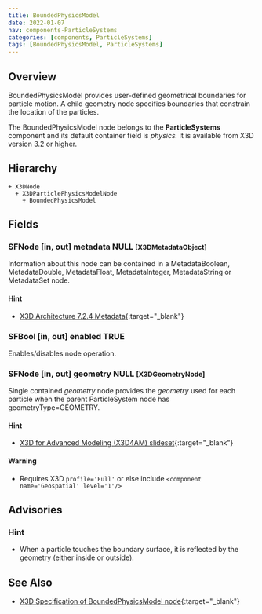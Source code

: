 ```yaml
---
title: BoundedPhysicsModel
date: 2022-01-07
nav: components-ParticleSystems
categories: [components, ParticleSystems]
tags: [BoundedPhysicsModel, ParticleSystems]
---
```

<style>
.post h3 {
  word-spacing: 0.2em;
}
</style>

## Overview

BoundedPhysicsModel provides user-defined geometrical boundaries for particle motion. A child geometry node specifies boundaries that constrain the location of the particles.

The BoundedPhysicsModel node belongs to the **ParticleSystems** component and its default container field is *physics.* It is available from X3D version 3.2 or higher.

## Hierarchy

```
+ X3DNode
  + X3DParticlePhysicsModelNode
    + BoundedPhysicsModel
```

## Fields

### SFNode [in, out] **metadata** NULL <small>[X3DMetadataObject]</small>

Information about this node can be contained in a MetadataBoolean, MetadataDouble, MetadataFloat, MetadataInteger, MetadataString or MetadataSet node.

#### Hint

- [X3D Architecture 7.2.4 Metadata](https://www.web3d.org/specifications/X3Dv4Draft/ISO-IEC19775-1v4-CD1/Part01/components/core.html#Metadata){:target="_blank"}

### SFBool [in, out] **enabled** TRUE

Enables/disables node operation.

### SFNode [in, out] **geometry** NULL <small>[X3DGeometryNode]</small>

Single contained *geometry* node provides the *geometry* used for each particle when the parent ParticleSystem node has geometryType=GEOMETRY.

#### Hint

- [X3D for Advanced Modeling (X3D4AM) slideset](https://x3dgraphics.com/slidesets/X3dForAdvancedModeling/GeospatialComponentX3dEarth.pdf){:target="_blank"}

#### Warning

- Requires X3D `profile='Full'` or else include `<component name='Geospatial' level='1'/>`

## Advisories

### Hint

- When a particle touches the boundary surface, it is reflected by the geometry (either inside or outside).

## See Also

- [X3D Specification of BoundedPhysicsModel node](https://www.web3d.org/documents/specifications/19775-1/V4.0/Part01/components/particleSystems.html#BoundedPhysicsModel){:target="_blank"}
